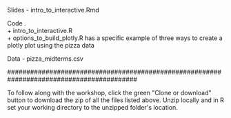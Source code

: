 Slides - intro_to_interactive.Rmd

Code .   
     + intro_to_interactive.R     
     + options_to_build_plotly.R has a specific example of three ways to create a plotly plot using the pizza data

Data - pizza_midterms.csv

##########################################################################################

To follow along with the workshop, click the green "Clone or download" button to download the zip of all the files listed above. Unzip locally and in R set your working directory to the unzipped folder's location. 
